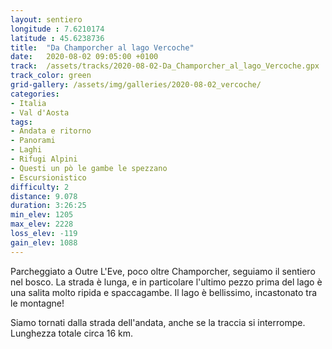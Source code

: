 ```yaml
---
layout: sentiero
longitude : 7.6210174
latitude : 45.6238736
title:  "Da Champorcher al lago Vercoche"
date:   2020-08-02 09:05:00 +0100
track:  /assets/tracks/2020-08-02-Da_Champorcher_al_lago_Vercoche.gpx
track_color: green
grid-gallery: /assets/img/galleries/2020-08-02_vercoche/
categories:
- Italia
- Val d'Aosta
tags:
- Andata e ritorno
- Panorami
- Laghi
- Rifugi Alpini
- Questi un pò le gambe le spezzano
- Escursionistico
difficulty: 2
distance: 9.078 
duration: 3:26:25
min_elev: 1205
max_elev: 2228
loss_elev: -119
gain_elev: 1088
---
```


Parcheggiato a Outre L'Eve, poco oltre Champorcher, seguiamo il sentiero nel bosco. La strada è lunga, e in particolare l'ultimo pezzo prima del lago è una salita molto ripida e spaccagambe. Il lago è bellissimo, incastonato tra le montagne!

Siamo tornati dalla strada dell'andata, anche se la traccia si interrompe. Lunghezza totale circa 16 km.
